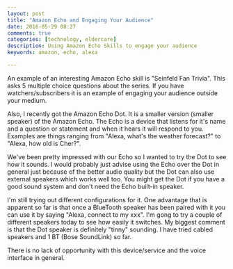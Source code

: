 ```yaml
---
layout: post
title: "Amazon Echo and Engaging Your Audience"
date: 2016-05-29 08:27
comments: true
categories: [technology, eldercare]
description: Using Amazon Echo Skills to engage your audience 
keywords: amazon, echo, alexa

---
```

An example of an interesting Amazon Echo skill is "Seinfeld Fan Trivia".
This asks 5 multiple choice questions about the series.
If you have watchers/subscribers it is an example of engaging your audience outside your medium.

Also, I recently got the Amazon Echo Dot. 
It is a smaller version (smaller speaker) of the Amazon Echo.
The Echo is a device that listens for it's name and a question or statement and when it hears it will respond to you.
Examples are things ranging from "Alexa, what's the weather forecast?" to "Alexa, how old is Cher?".

We've been pretty impressed with our Echo so I wanted to try the Dot to see how it sounds.
I would probably just advise using the Echo over the Dot in general just because of the better audio quality but the Dot can also use external speakers which works well too.
You might get the Dot if you have a good sound system and don't need the Echo built-in speaker.

I'm still trying out different configurations for it.
One advantage that is apparent so far is that once a BlueTooth speaker has been paired with it you can use it by saying "Alexa, connect to my xxx".
I'm gong to try a couple of different speakers today to see how easily it switches.
My biggest comment is that the Dot speaker is definitely "tinny" sounding. I have tried cabled speakers and 1 BT (Bose SoundLink) so far.

There is no lack of opportunity with this device/service and the voice interface in general.

